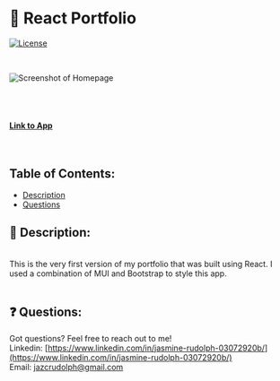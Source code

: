 
# :information_desk_person: React Portfolio

[![License](https://img.shields.io/badge/License-MIT%20-blue.svg)](https://opensource.org/licenses/MIT)

<br>

![Screenshot of Homepage]() 
<br>

<br>  
<br> 

#### [Link to App]()
<br>

## Table of Contents: 
*  [Description](#scroll-description)
*  [Questions](#-questions)



## :scroll: Description: 
<br>
This is the very first version of my portfolio that was built using React. I used a combination of MUI and Bootstrap to style this app. <br>
<br>


## ❓ Questions:

Got questions? Feel free to reach out to me!<br>
Linkedin: [https://www.linkedin.com/in/jasmine-rudolph-03072920b/](https://www.linkedin.com/in/jasmine-rudolph-03072920b/)<br>
Email: [jazcrudolph@gmail.com](jazcrudolph@gmail.com)

